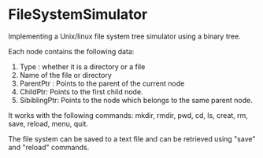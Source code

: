 # FileSystemSimulator
Implementing a Unix/linux file system tree simulator using a binary tree.

Each node contains the following data:
1. Type : whether it is a directory or a file
2. Name of the file or directory
3. ParentPtr : Points to the parent of the current node
4. ChildPtr: Points to the first child node.
5. SibiblingPtr: Points to the node which belongs to the same parent node.

It works with the following commands:
mkdir, rmdir, pwd, cd, ls, creat, rm, save, reload, menu, quit.

The file system can be saved to a text file and can be retrieved using "save" and "reload" commands.
